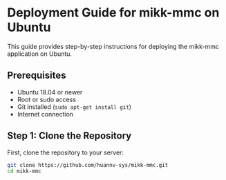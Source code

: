 # Deployment Guide for mikk-mmc on Ubuntu

This guide provides step-by-step instructions for deploying the mikk-mmc application on Ubuntu.

## Prerequisites

- Ubuntu 18.04 or newer
- Root or sudo access
- Git installed (`sudo apt-get install git`)
- Internet connection

## Step 1: Clone the Repository

First, clone the repository to your server:

```bash
git clone https://github.com/huannv-sys/mikk-mmc.git
cd mikk-mmc
